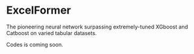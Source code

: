# ExcelFormer
The pioneering neural network surpassing extremely-tuned XGboost and Catboost on varied tabular datasets.


Codes is coming soon.
